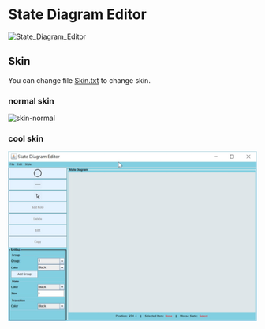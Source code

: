 # State Diagram Editor
![State_Diagram_Editor](/reeadme_picture/State_Diagram_Editor.jpg)


## Skin
You can change file [Skin.txt](/Skin.txt) to change skin.

### normal skin
![skin-normal](/reeadme_picture/skin-normal.jpg)

### cool skin
![skin-cool](reeadme_picture/skin-cool.jpg)
